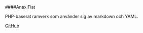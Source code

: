 ####Anax Flat

PHP-baserat ramverk som använder sig av markdown och YAML.

[GitHub](https://github.com/canax/anax-flat)
